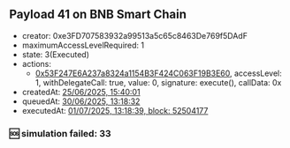 ## Payload 41 on BNB Smart Chain

- creator: 0xe3FD707583932a99513a5c65c8463De769f5DAdF
- maximumAccessLevelRequired: 1
- state: 3(Executed)
- actions:
  - [0x53F247E6A237a8324a1154B3F424C063F19B3E60](https://bscscan.com/tx/0x53F247E6A237a8324a1154B3F424C063F19B3E60), accessLevel: 1, withDelegateCall: true, value: 0, signature: execute(), callData: 0x
- createdAt: [25/06/2025, 15:40:01](https://bscscan.com/tx/0x51e5ebf8c4cd93bc07ce1793bd41946cc9ba8be86deb2327f4a48a8913bd62aa)
- queuedAt: [30/06/2025, 13:18:32](https://bscscan.com/tx/0xa2fd8ff63bc91596597a56c4f11dd8d88a1db804af408f9a31295be32de8c479)
- executedAt: [01/07/2025, 13:18:39, block: 52504177](https://bscscan.com/tx/0x2becc90bf03d0bdda17b54de41c81265a3c5d7846b918f5b44f9f3065554b35e)

### :sos: simulation failed: 33
